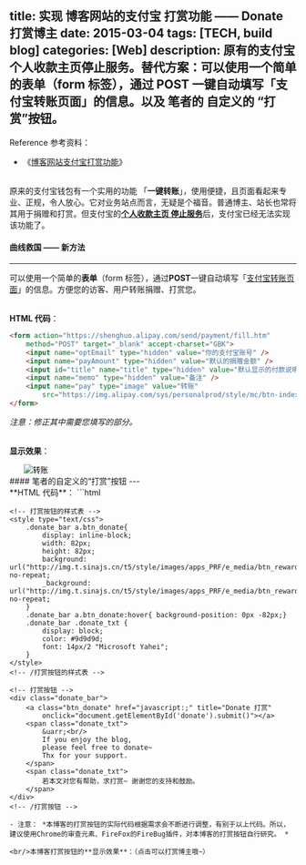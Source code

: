 title: 实现 博客网站的支付宝 打赏功能 —— Donate 打赏博主
date: 2015-03-04
tags: [TECH, build blog]
categories: [Web]
description: 原有的支付宝个人收款主页停止服务。替代方案：可以使用一个简单的表单（form 标签），通过 POST 一键自动填写「支付宝转账页面」的信息。以及 笔者的 自定义的 “打赏”按钮。
---
Reference 参考资料：
- 《[博客网站支付宝打赏功能](http://www.zzyyss.com/archives/809)》

<br/>原来的支付宝钱包有一个实用的功能 「**一键转账**」，使用便捷，且页面看起来专业、正规，令人放心。它对业务站点而言，无疑是个福音。普通博主、站长也常将其用于捐赠和打赏。但支付宝的[**个人收款主页 停止服务**](http://www.ithome.com/html/it/83096.htm)后，支付宝已经无法实现该功能了。
<br/>
#### 曲线救国 —— 新方法
---

可以使用一个简单的**表单**（form 标签），通过**POST**一键自动填写「[支付宝转账页面](https://shenghuo.alipay.com/send/payment/fill.htm)」的信息。方便您的访客、用户转账捐赠、打赏您。

<br/>**HTML 代码**：
```html
<form action="https://shenghuo.alipay.com/send/payment/fill.htm"
	method="POST" target="_blank" accept-charset="GBK">
	<input name="optEmail" type="hidden" value="你的支付宝账号" />
	<input name="payAmount" type="hidden" value="默认的捐赠金额" />
	<input id="title" name="title" type="hidden" value="默认显示的付款说明" />
	<input name="memo" type="hidden" value="备注" />
	<input name="pay" type="image" value="转账"
		src="https://img.alipay.com/sys/personalprod/style/mc/btn-index.png" />
</form>
```

*注意：修正其中需要您填写的部分。*

<br/>**显示效果**：
<form action="https://shenghuo.alipay.com/send/payment/fill.htm" method="POST" target="_blank" accept-charset="GBK" style="margin-left: 25px; display: inline;">	<input name="optEmail" type="hidden" value="你的支付宝账号" />	<input name="payAmount" type="hidden" value="默认的捐赠金额" />	<input id="title" name="title" type="hidden" value="默认显示的付款说明" />	<input name="memo" type="hidden" value="备注" />	<input name="pay" type="image" value="转账" src="https://img.alipay.com/sys/personalprod/style/mc/btn-index.png" />	</form>
<br/>
#### 笔者的自定义的“打赏”按钮
---
<br/>**HTML 代码**：
```html
	<!-- 打赏表单 -->
	<form id="donate" action="https://shenghuo.alipay.com/send/payment/fill.htm" 
		method="POST" target="_blank" accept-charset="GBK" style="display: none;">
		<input name="optEmail" type="hidden" value="您的支付宝账号" />
		<input name="payAmount" type="hidden" value="默认的打赏金额" />
		<input id="title" name="title" type="hidden" value="默认显示的付款说明" />
		<input name="memo" type="hidden" value="备注" />
	</form>
	<!-- /打赏表单 -->

	<!-- 打赏按钮的样式表 -->
	<style type="text/css">
		.donate_bar a.btn_donate{
			display: inline-block;
			width: 82px;
			height: 82px;
			background: url("http://img.t.sinajs.cn/t5/style/images/apps_PRF/e_media/btn_reward.gif") no-repeat;
			_background: url("http://img.t.sinajs.cn/t5/style/images/apps_PRF/e_media/btn_reward.gif") no-repeat; 
		}
		.donate_bar a.btn_donate:hover{ background-position: 0px -82px;}
		.donate_bar .donate_txt {
			display: block;
			color: #9d9d9d;
			font: 14px/2 "Microsoft Yahei";
		}
	</style>
	<!-- /打赏按钮的样式表 -->

	<!-- 打赏按钮 -->
	<div class="donate_bar">
		<a class="btn_donate" href="javascript:;" title="Donate 打赏" 
			onclick="document.getElementById('donate').submit()"></a>
		<span class="donate_txt">
			&uarr;<br/>
			If you enjoy the blog,
			please feel free to donate~
			Thx for your support.
		</span>
		<span class="donate_txt">
			若本文对您有帮助，求打赏~ 谢谢您的支持和鼓励。
		</span>
	</div>
	<!-- /打赏按钮 -->
```
- 注意： *本博客的打赏按钮的实际代码根据需求会不断进行调整，有别于以上代码。所以，建议使用Chrome的审查元素、FireFox的FireBug插件，对本博客的打赏按钮自行研究。 *

<br/>本博客打赏按钮的**显示效果**：（点击可以打赏博主哦~）
